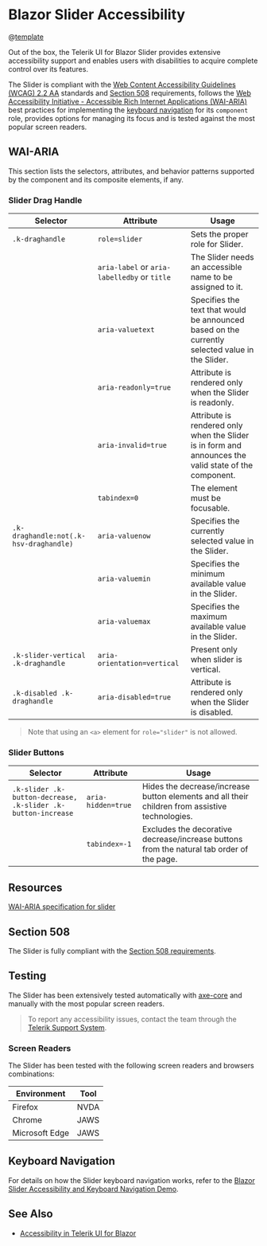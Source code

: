 
# Blazor Slider Accessibility

@[template](/_contentTemplates/common/parameters-table-styles.md#table-layout)

Out of the box, the Telerik UI for Blazor Slider provides extensive accessibility support and enables users with disabilities to acquire complete control over its features.

The Slider is compliant with the [Web Content Accessibility Guidelines (WCAG) 2.2 AA](https://www.w3.org/TR/WCAG22/) standards and [Section 508](https://www.section508.gov/) requirements, follows the [Web Accessibility Initiative - Accessible Rich Internet Applications (WAI-ARIA)](https://www.w3.org/WAI/ARIA/apg/) best practices for implementing the [keyboard navigation](#keyboard-navigation) for its `component` role, provides options for managing its focus and is tested against the most popular screen readers.

## WAI-ARIA

This section lists the selectors, attributes, and behavior patterns supported by the component and its composite elements, if any.

### Slider Drag Handle

| Selector | Attribute | Usage |
| -------- | --------- | ----- |
| `.k-draghandle` | `role=slider` | Sets the proper role for Slider. |
| | `aria-label` or `aria-labelledby` or `title` | The Slider needs an accessible name to be assigned to it. |
| | `aria-valuetext` | Specifies the text that would be announced based on the currently selected value in the Slider. |
| | `aria-readonly=true` | Attribute is rendered only when the Slider is readonly. |
| | `aria-invalid=true` | Attribute is rendered only when the Slider is in form and announces the valid state of the component. |
| | `tabindex=0` | The element must be focusable. |
| `.k-draghandle:not(.k-hsv-draghandle)` | `aria-valuenow` | Specifies the currently selected value in the Slider. |
| | `aria-valuemin` | Specifies the minimum available value in the Slider. |
| | `aria-valuemax` | Specifies the maximum available value in the Slider. |
| `.k-slider-vertical .k-draghandle` | `aria-orientation=vertical` | Present only when slider is vertical. |
| `.k-disabled .k-draghandle` | `aria-disabled=true` | Attribute is rendered only when the Slider is disabled. |

> Note that using an `<a>` element for `role="slider"` is not allowed.

### Slider Buttons

| Selector | Attribute | Usage |
| -------- | --------- | ----- |
| `.k-slider .k-button-decrease, .k-slider .k-button-increase` | `aria-hidden=true` | Hides the decrease/increase button elements and all their children from assistive technologies. |
| | `tabindex=-1` | Excludes the decorative decrease/increase buttons from the natural tab order of the page. |

## Resources

[WAI-ARIA specification for slider](https://www.w3.org/TR/wai-aria-1.2/#slider)

## Section 508

The Slider is fully compliant with the [Section 508 requirements](http://www.section508.gov/).

## Testing

The Slider has been extensively tested automatically with [axe-core](https://github.com/dequelabs/axe-core) and manually with the most popular screen readers.

> To report any accessibility issues, contact the team through the [Telerik Support System](https://www.telerik.com/account/support-center).

### Screen Readers

The Slider has been tested with the following screen readers and browsers combinations:

| Environment | Tool |
| ----------- | ---- |
| Firefox | NVDA |
| Chrome | JAWS |
| Microsoft Edge | JAWS |

## Keyboard Navigation

For details on how the Slider keyboard navigation works, refer to the [Blazor Slider Accessibility and Keyboard Navigation Demo](https://demos.telerik.com/blazor-ui/slider/keyboard-navigation).

## See Also

* [Accessibility in Telerik UI for Blazor](slug:accessibility-overview)
